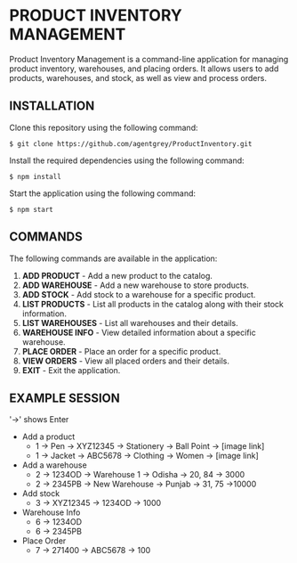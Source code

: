 # PRODUCT INVENTORY MANAGEMENT

Product Inventory Management is a command-line application for managing product inventory, warehouses, and placing orders. It allows users to add products, warehouses, and stock, as well as view and process orders.

## INSTALLATION

Clone this repository using the following command:
```
$ git clone https://github.com/agentgrey/ProductInventory.git
```
Install the required dependencies using the following command:
```
$ npm install 
```
Start the application using the following command:
```
$ npm start 
```
## COMMANDS
The following commands are available in the application:
 1. **ADD PRODUCT** - Add a new product to the catalog.
 2. **ADD WAREHOUSE** - Add a new warehouse to store products.
 3. **ADD STOCK** - Add stock to a warehouse for a specific product.
 4.  **LIST PRODUCTS** - List all products in the catalog along with their stock information.
 5. **LIST WAREHOUSES** - List all warehouses and their details.
 6. **WAREHOUSE INFO** - View detailed information about a specific warehouse.
 7. **PLACE ORDER** - Place an order for a specific product.
 8. **VIEW ORDERS** - View all placed orders and their details.
 9. **EXIT** - Exit the application.

## EXAMPLE SESSION
  '->' shows Enter
  - Add a product
    - 1 -> Pen -> XYZ12345 -> Stationery -> Ball Point -> [image link]
    - 1 -> Jacket -> ABC5678 -> Clothing -> Women -> [image link]
  - Add a warehouse
    - 2 -> 1234OD -> Warehouse 1 -> Odisha -> 20, 84 -> 3000
    - 2 -> 2345PB -> New Warehouse -> Punjab -> 31, 75 ->10000
  - Add stock
    - 3 -> XYZ12345 -> 1234OD -> 1000
  - Warehouse Info
    - 6 -> 1234OD
    - 6 -> 2345PB
  - Place Order
     - 7 -> 271400 -> ABC5678 -> 100
  
    
